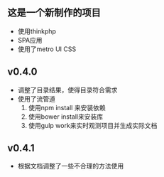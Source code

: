 ## 这是一个新制作的项目 ##
* 使用thinkphp
* SPA应用
* 使用了metro UI CSS

## v0.4.0

* 调整了目录结果，使得目录符合需求
* 使用了流管道
	1. 使用npm install 来安装依赖
	2. 使用bower install来安装库
	3. 使用gulp work来实时观测项目并生成实际文档

## v0.4.1

* 根据文档调整了一些不合理的方法使用


